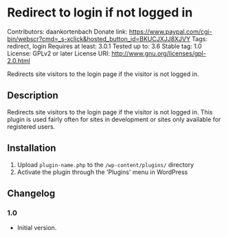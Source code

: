 # Redirect to login if not logged in #

Contributors: daankortenbach
Donate link: https://www.paypal.com/cgi-bin/webscr?cmd=_s-xclick&hosted_button_id=BKUCJXJJ8XJVY
Tags: redirect, login
Requires at least: 3.0.1
Tested up to: 3.6
Stable tag: 1.0
License: GPLv2 or later
License URI: http://www.gnu.org/licenses/gpl-2.0.html

Redirects site visitors to the login page if the visitor is not logged in.

## Description ##

Redirects site visitors to the login page if the visitor is not logged in. This plugin is used fairly often for sites in development or sites only available for registered users.

## Installation ##

1. Upload `plugin-name.php` to the `/wp-content/plugins/` directory
1. Activate the plugin through the 'Plugins' menu in WordPress

## Changelog ##

### 1.0 ###
* Initial version.